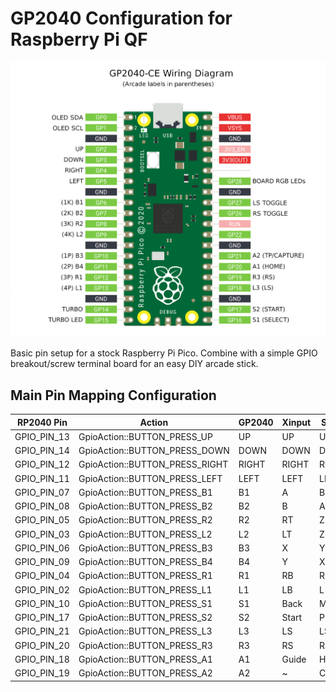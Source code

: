 # GP2040 Configuration for Raspberry Pi QF

![Pin Mapping](assets/PinMapping.png)

Basic pin setup for a stock Raspberry Pi Pico. Combine with a simple GPIO breakout/screw terminal board for an easy DIY arcade stick.

## Main Pin Mapping Configuration

| RP2040 Pin | Action                        | GP2040 | Xinput | Switch | PS3/4/5  | Dinput | Arcade |
|------------|-------------------------------|--------|--------|--------|----------|--------|--------|
| GPIO_PIN_13| GpioAction::BUTTON_PRESS_UP   | UP     | UP     | UP      | UP      | UP     | UP     |
| GPIO_PIN_14| GpioAction::BUTTON_PRESS_DOWN | DOWN   | DOWN   | DOWN    | DOWN    | DOWN   | DOWN   |
| GPIO_PIN_12| GpioAction::BUTTON_PRESS_RIGHT| RIGHT  | RIGHT  | RIGHT   | RIGHT   | RIGHT  | RIGHT  |
| GPIO_PIN_11| GpioAction::BUTTON_PRESS_LEFT | LEFT   | LEFT   | LEFT    | LEFT    | LEFT   | LEFT   |
| GPIO_PIN_07| GpioAction::BUTTON_PRESS_B1   | B1     | A      | B       | Cross   | 2      | K1     |
| GPIO_PIN_08| GpioAction::BUTTON_PRESS_B2   | B2     | B      | A       | Circle  | 3      | K2     |
| GPIO_PIN_05| GpioAction::BUTTON_PRESS_R2   | R2     | RT     | ZR      | R2      | 8      | K3     |
| GPIO_PIN_03| GpioAction::BUTTON_PRESS_L2   | L2     | LT     | ZL      | L2      | 7      | K4     |
| GPIO_PIN_06| GpioAction::BUTTON_PRESS_B3   | B3     | X      | Y       | Square  | 1      | P1     |
| GPIO_PIN_09| GpioAction::BUTTON_PRESS_B4   | B4     | Y      | X       | Triangle| 4      | P2     |
| GPIO_PIN_04| GpioAction::BUTTON_PRESS_R1   | R1     | RB     | R       | R1      | 6      | P3     |
| GPIO_PIN_02| GpioAction::BUTTON_PRESS_L1   | L1     | LB     | L       | L1      | 5      | P4     |
| GPIO_PIN_10| GpioAction::BUTTON_PRESS_S1   | S1     | Back   | Minus   | Select  | 9      | Coin   |
| GPIO_PIN_17| GpioAction::BUTTON_PRESS_S2   | S2     | Start  | Plus    | Start   | 10     | Start  |
| GPIO_PIN_21| GpioAction::BUTTON_PRESS_L3   | L3     | LS     | LS      | L3      | 11     | LS     |
| GPIO_PIN_20| GpioAction::BUTTON_PRESS_R3   | R3     | RS     | RS      | R3      | 12     | RS     |
| GPIO_PIN_18| GpioAction::BUTTON_PRESS_A1   | A1     | Guide  | Home    | PS      | 13     | ~      |
| GPIO_PIN_19| GpioAction::BUTTON_PRESS_A2   | A2     | ~      | Capture | ~       | 14     | ~      |